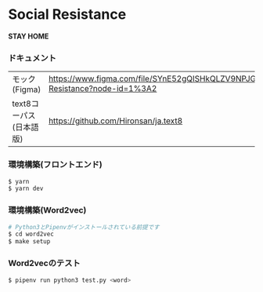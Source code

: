 # Social Resistance

**STAY HOME**

### ドキュメント

|||
|:--|:--|
|モック(Figma)|https://www.figma.com/file/SYnE52gQISHkQLZV9NPJG1/Social-Resistance?node-id=1%3A2|
|text8コーパス(日本語版)|https://github.com/Hironsan/ja.text8|

### 環境構築(フロントエンド)

```bash
$ yarn
$ yarn dev
```

### 環境構築(Word2vec)

```bash
# Python3とPipenvがインストールされている前提です
$ cd word2vec
$ make setup
```

### Word2vecのテスト

```bash
$ pipenv run python3 test.py <word>
```